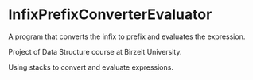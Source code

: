 # InfixPrefixConverterEvaluator

A program that converts the infix to prefix and evaluates the expression.

Project of Data Structure course at Birzeit University.

Using stacks to convert and evaluate expressions.
